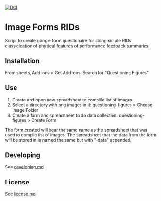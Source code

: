 [![DOI](https://zenodo.org/badge/124158940.svg)](https://zenodo.org/badge/latestdoi/124158940)

# Image Forms RIDs

Script to create google form questionaire for doing simple RIDs classicication of physical features of performance feedback summaries.

## Installation
From sheets, Add-ons > Get Add-ons.  Search for "Questioning Figures"

## Use
1. Create and open new spreadsheet to complile list of images.
2. Select a directory with png images in it:
     questioning-figures > Choose Image Folder
3. Create a form and spreadsheet to do data collection:
     questioning-figures > Create Form

The form created will bear the same name as the spreadsheet that was used to compile list of images.
The spreadsheet that the data from the form will be stored in is named the same but with "-data" appended.

## Developing
See [developing.md](developing.md)

## License
See [license.md](license.md)
